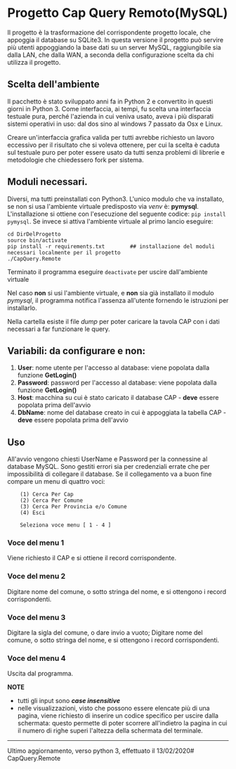 # Progetto Cap Query Remoto(MySQL)

Il progetto è la trasformazione del corrispondente progetto locale, che appoggia il database su SQLite3. 
In questa versione il progetto può servire più utenti appoggiando la base dati su un server MySQL, raggiungibile sia dalla LAN, che dalla WAN, a seconda della configurazione scelta da chi utilizza il progetto.

## Scelta dell'ambiente

Il pacchetto è stato sviluppato anni fa in Python 2 e convertito in questi giorni in Python 3.
Come interfaccia, ai tempi, fu scelta una interfaccia testuale pura, perché l'azienda in cui veniva usato, aveva i più disparati sistemi operativi in uso: dal dos sino al windows 7 passato da Osx e Linux. 

Creare un'interfaccia grafica valida per tutti avrebbe richiesto un lavoro eccessivo per il risultato che si voleva ottenere, per cui la scelta è caduta sul testuale puro per poter essere usato da tutti senza problemi di librerie e metodologie che chiedessero fork per sistema.

## Moduli necessari. 

Diversi, ma tutti preinstallati con Python3. L'unico modulo che va installato, se non si usa l'ambiente virtuale predisposto via *venv* è: **pymysql**. L'installazione si ottiene con l'esecuzione del seguente codice:
`pip install pymysql`. Se invece si attiva l'ambiente virtuale al primo lancio eseguire:

```
cd DirDelProgetto
source bin/activate
pip install -r requirements.txt        ## installazione del moduli necessari localmente per il progetto
./CapQuery.Remote
```
 
Terminato il programma eseguire `deactivate` per uscire dall'ambiente virtuale

Nel caso **non** si usi l'ambiente virtuale, e **non** sia già installato il modulo *pymysql*, il programma notifica l'assenza all'utente fornendo le istruzioni per installarlo.

Nella cartella esiste il file *dump* per poter caricare la tavola CAP con i dati necessari a far funzionare le query.

## Variabili: da configurare e non:

1. **User**: nome utente per l'accesso al database: viene popolata dalla funzione  **GetLogin()**
2. **Password**: password per l'accesso al database: viene popolata dalla funzione  **GetLogin()**
3. **Host**: macchina su cui è stato caricato il database CAP - **deve** essere popolata prima dell'avvio
4. **DbName**: nome del database creato in cui è appoggiata la tabella CAP - **deve** essere popolata prima dell'avvio

## Uso

All'avvio vengono chiesti UserName e Password per la connessine al database MySQL. Sono gestiti errori sia per credenziali errate che per impossibilità di collegare il database. 
Se il collegamento va a buon fine compare un menu di quattro voci:

        (1) Cerca Per Cap
        (2) Cerca Per Comune
        (3) Cerca Per Provincia e/o Comune
        (4) Esci
        
        Seleziona voce menu [ 1 - 4 ] 

### Voce del menu 1
Viene richiesto il CAP e si ottiene il record corrispondente.
### Voce del menu 2
Digitare nome del comune, o sotto stringa del nome, e si ottengono i record corrispondenti.
### Voce del menu 3
Digitare la sigla del comune, o dare invio a vuoto;
Digitare nome del comune, o sotto stringa del nome, e si ottengono i record corrispondenti.
### Voce del menu 4
Uscita dal programma.

**NOTE** 
* tutti gli input sono ***case insensitive***
* nelle visualizzazioni, visto che possono essere elencate più di una pagina, viene richiesto di inserire un codice specifico per uscire dalla schermata: questo permette di poter scorrere all'indietro la pagina in cui il numero di righe superi l'altezza della schermata del terminale.

---
Ultimo aggiornamento, verso python 3, effettuato il 13/02/2020# CapQuery.Remote
